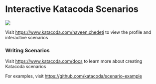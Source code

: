 # Interactive Katacoda Scenarios

[![](http://shields.katacoda.com/katacoda/naveen.chedeti/count.svg)](https://www.katacoda.com/naveen.chedeti "Get your profile on Katacoda.com")

Visit https://www.katacoda.com/naveen.chedeti to view the profile and interactive scenarios

### Writing Scenarios
Visit https://www.katacoda.com/docs to learn more about creating Katacoda scenarios

For examples, visit https://github.com/katacoda/scenario-example
